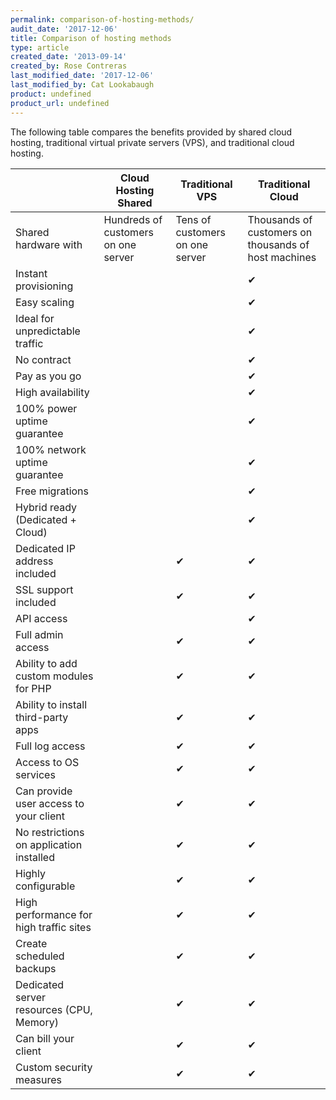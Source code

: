 ```yaml
---
permalink: comparison-of-hosting-methods/
audit_date: '2017-12-06'
title: Comparison of hosting methods
type: article
created_date: '2013-09-14'
created_by: Rose Contreras
last_modified_date: '2017-12-06'
last_modified_by: Cat Lookabaugh
product: undefined
product_url: undefined
---
```


The following table compares the benefits provided by shared cloud hosting, traditional virtual private servers (VPS), and traditional cloud hosting.

|                                          | Cloud Hosting Shared                | Traditional VPS                 | Traditional Cloud                                      |
|------------------------------------------|-------------------------------------|---------------------------------|--------------------------------------------------------|
| Shared hardware with                     | Hundreds of customers on one server | Tens of customers on one server | Thousands of customers on thousands of host machines   |
| Instant provisioning                     |                                     |                                 | &#x2714;                                               |
| Easy scaling                             |                                     |                                 | &#x2714;                                               |
| Ideal for unpredictable traffic          |                                     |                                 | &#x2714;                                               |
| No contract                              |                                     |                                 | &#x2714;                                               |
| Pay as you go                            |                                     |                                 | &#x2714;                                               |
| High availability                        |                                     |                                 | &#x2714;                                               |
| 100% power uptime guarantee              |                                     |                                 | &#x2714;                                               |
| 100% network uptime guarantee            |                                     |                                 | &#x2714;                                               |
| Free migrations                          |                                     |                                 | &#x2714;                                               |
| Hybrid ready (Dedicated + Cloud)         |                                     |                                 | &#x2714;                                               |
| Dedicated IP address included            |                                     | &#x2714;                        | &#x2714;                                               |
| SSL support included                     |                                     | &#x2714;                        | &#x2714;                                               |
| API access                               |                                     |                                 | &#x2714;                                               |
| Full admin access                        |                                     | &#x2714;                        | &#x2714;                                               |
| Ability to add custom modules for PHP    |                                     | &#x2714;                        | &#x2714;                                               |
| Ability to install third-party apps      |                                     | &#x2714;                        | &#x2714;                                               |
| Full log access                          |                                     | &#x2714;                        | &#x2714;                                               |
| Access to OS services                    |                                     | &#x2714;                        | &#x2714;                                               |
| Can provide user access to your client   |                                     | &#x2714;                        | &#x2714;                                               |
| No restrictions on application installed |                                     | &#x2714;                        | &#x2714;                                               |
| Highly configurable                      |                                     | &#x2714;                        | &#x2714;                                               |
| High performance for high traffic sites  |                                     | &#x2714;                        | &#x2714;                                               |
| Create scheduled backups                 |                                     | &#x2714;                        | &#x2714;                                               |
| Dedicated server resources (CPU, Memory) |                                     | &#x2714;                        | &#x2714;                                               |
| Can bill your client                     |                                     | &#x2714;                        | &#x2714;                                               |
| Custom security measures                 |                                     | &#x2714;                        | &#x2714;                                               |
